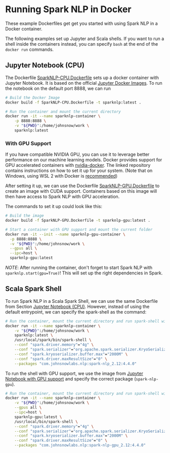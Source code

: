 # Running Spark NLP in Docker

These example Dockerfiles get get you started with using Spark NLP in a Docker
container.

The following examples set up Jupyter and Scala shells. If you want to run a shell
inside the containers instead, you can specify `bash` at the end of the `docker run`
commands.

## Jupyter Notebook (CPU)

The Dockerfile [SparkNLP-CPU.Dockerfile](SparkNLP-CPU.Dockerfile) sets up a docker
container with Jupyter Notebook. It is based on the official [Jupyter Docker
Images](https://jupyter-docker-stacks.readthedocs.io/en/latest/). To run the notebook on
the default port 8888, we can run

```bash
# Build the Docker Image
docker build -f SparkNLP-CPU.Dockerfile -t sparknlp:latest .

# Run the container and mount the current directory
docker run -it --name sparknlp-container \
    -p 8888:8888 \
    -v "${PWD}":/home/johnsnow/work \
    sparknlp:latest
```

### With GPU Support

If you have compatible NVIDIA GPU, you can use it to leverage better performance on our
machine learning models. Docker provides support for GPU accelerated containers with
[nvidia-docker](https://github.com/NVIDIA/nvidia-docker). The linked repository contains
instructions on how to set it up for your system. (Note that on Windows, using WSL 2
with Docker is
[recommended](https://www.docker.com/blog/wsl-2-gpu-support-for-docker-desktop-on-nvidia-gpus/))

After setting it up, we can use the Dockerfile
[SparkNLP-GPU.Dockerfile](SparkNLP-GPU.Dockerfile) to create an image with CUDA
support. Containers based on this image will then have access to Spark NLP with GPU
acceleration.

The commands to set it up could look like this:

```bash
# Build the image
docker build -f SparkNLP-GPU.Dockerfile -t sparknlp-gpu:latest .

# Start a container with GPU support and mount the current folder
docker run -it --init --name sparknlp-gpu-container \
  -p 8888:8888 \
  -v "${PWD}":/home/johnsnow/work \
  --gpus all \
  --ipc=host \
  sparknlp-gpu:latest
```

*NOTE*: After running the container, don't forget to start Spark NLP with
`sparknlp.start(gpu=True)`! This will set up the right dependencies in Spark.

## Scala Spark Shell

To run Spark NLP in a Scala Spark Shell, we can use the same Dockerfile from Section
[Jupyter Notebook (CPU)](#jupyter-notebook-cpu). However, instead of using the default
entrypoint, we can specify the spark-shell as the command:

```bash
# Run the container, mount the current directory and run spark-shell with Spark NLP
docker run -it --name sparknlp-container \
    -v "${PWD}":/home/johnsnow/work \
    sparknlp:latest \
    /usr/local/spark/bin/spark-shell \
    --conf "spark.driver.memory"="4g" \
    --conf "spark.serializer"="org.apache.spark.serializer.KryoSerializer" \
    --conf "spark.kryoserializer.buffer.max"="2000M" \
    --conf "spark.driver.maxResultSize"="0" \
    --packages "com.johnsnowlabs.nlp:spark-nlp_2.12:4.4.0"
```

To run the shell with GPU support, we use the image from [Jupyter Notebook with GPU
support](#with-gpu-support) and specify the correct package (`spark-nlp-gpu`).

```bash
# Run the container, mount the current directory and run spark-shell with Spark NLP GPU
docker run -it --name sparknlp-container \
    -v "${PWD}":/home/johnsnow/work \
    --gpus all \
    --ipc=host \
    sparknlp-gpu:latest \
    /usr/local/bin/spark-shell \
    --conf "spark.driver.memory"="4g" \
    --conf "spark.serializer"="org.apache.spark.serializer.KryoSerializer" \
    --conf "spark.kryoserializer.buffer.max"="2000M" \
    --conf "spark.driver.maxResultSize"="0" \
    --packages "com.johnsnowlabs.nlp:spark-nlp-gpu_2.12:4.4.0"
```
